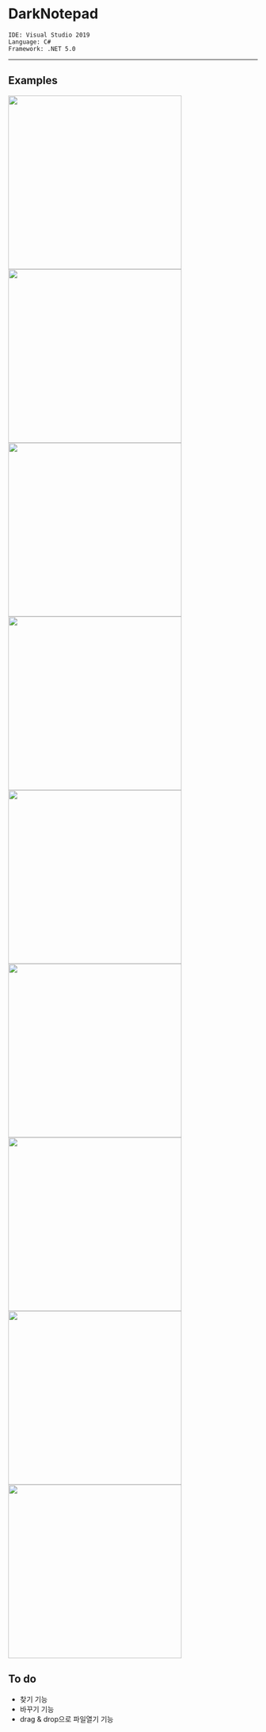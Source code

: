 # DarkNotepad

    IDE: Visual Studio 2019
    Language: C#
    Framework: .NET 5.0
<hr/>

## Examples
<img src="https://user-images.githubusercontent.com/62216628/120233769-8279d100-c291-11eb-8636-1d4a6853d688.png" width="350px"> <img src="https://user-images.githubusercontent.com/62216628/120233773-84dc2b00-c291-11eb-89c5-2f8b9f0bddc6.png" width="350px"> <img src="https://user-images.githubusercontent.com/62216628/120233776-860d5800-c291-11eb-843d-2db9515ac303.png" width="350px"> <img src="https://user-images.githubusercontent.com/62216628/120233779-873e8500-c291-11eb-9088-9a15607a8803.png" width="350px"> <img src="https://user-images.githubusercontent.com/62216628/120233780-87d71b80-c291-11eb-86a7-b8ee73467885.png" width="350px"> <img src="https://user-images.githubusercontent.com/62216628/120233782-87d71b80-c291-11eb-96b7-cc5cc022bfaf.png" width="350px"> <img src="https://user-images.githubusercontent.com/62216628/120233784-886fb200-c291-11eb-8013-1da340662e2b.png" width="350px"> <img src="https://user-images.githubusercontent.com/62216628/120233790-89a0df00-c291-11eb-96f1-7b3e91f3ee60.png" width="350px"> <img src="https://user-images.githubusercontent.com/62216628/120234075-26637c80-c292-11eb-9c2d-2b94d62004b0.png" width="350px">

## To do
+ 찾기 기능
+ 바꾸기 기능
+ drag & drop으로 파일열기 기능
